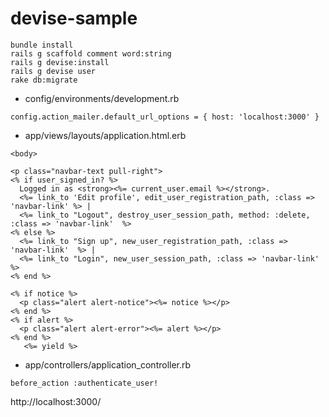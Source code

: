 devise-sample
=============

    bundle install
    rails g scaffold comment word:string
    rails g devise:install
    rails g devise user
    rake db:migrate

- config/environments/development.rb

```
config.action_mailer.default_url_options = { host: 'localhost:3000' }
```

- app/views/layouts/application.html.erb

```
<body>

<p class="navbar-text pull-right">
<% if user_signed_in? %>
  Logged in as <strong><%= current_user.email %></strong>.
  <%= link_to 'Edit profile', edit_user_registration_path, :class => 'navbar-link' %> |
  <%= link_to "Logout", destroy_user_session_path, method: :delete, :class => 'navbar-link'  %>
<% else %>
  <%= link_to "Sign up", new_user_registration_path, :class => 'navbar-link'  %> |
  <%= link_to "Login", new_user_session_path, :class => 'navbar-link'  %>
<% end %>

<% if notice %>
  <p class="alert alert-notice"><%= notice %></p>
<% end %>
<% if alert %>
  <p class="alert alert-error"><%= alert %></p>
<% end %>
   <%= yield %>
```

- app/controllers/application_controller.rb
```
before_action :authenticate_user!
```

http://localhost:3000/

